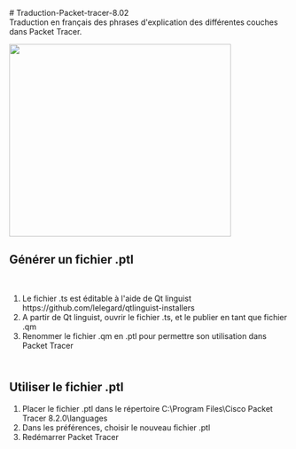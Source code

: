 <p># Traduction-Packet-tracer-8.02<br />
Traduction en fran&ccedil;ais des phrases d&#39;explication des diff&eacute;rentes couches dans Packet Tracer.</p>

<p><img src="https://ckeditor.com/apps/ckfinder/userfiles/files/image(10).png" style="height:347px; width:400px" /></p>

<h2>G&eacute;n&eacute;rer un fichier .ptl</h2>

<p>&nbsp;</p>

<ol>
	<li>Le fichier .ts est &eacute;ditable &agrave; l&#39;aide de Qt linguist<br />
	https://github.com/lelegard/qtlinguist-installers</li>
	<li>A partir de Qt linguist, ouvrir le fichier .ts, et le publier en tant que fichier .qm</li>
	<li>Renommer le fichier .qm en .ptl pour permettre son utilisation dans Packet Tracer</li>
</ol>

<h2><br />
Utiliser le fichier .ptl</h2>

<ol>
	<li>Placer le fichier .ptl dans le r&eacute;pertoire C:\Program Files\Cisco Packet Tracer 8.2.0\languages</li>
	<li>Dans les pr&eacute;f&eacute;rences, choisir le nouveau fichier .ptl</li>
	<li>Red&eacute;marrer Packet Tracer</li>
</ol>

